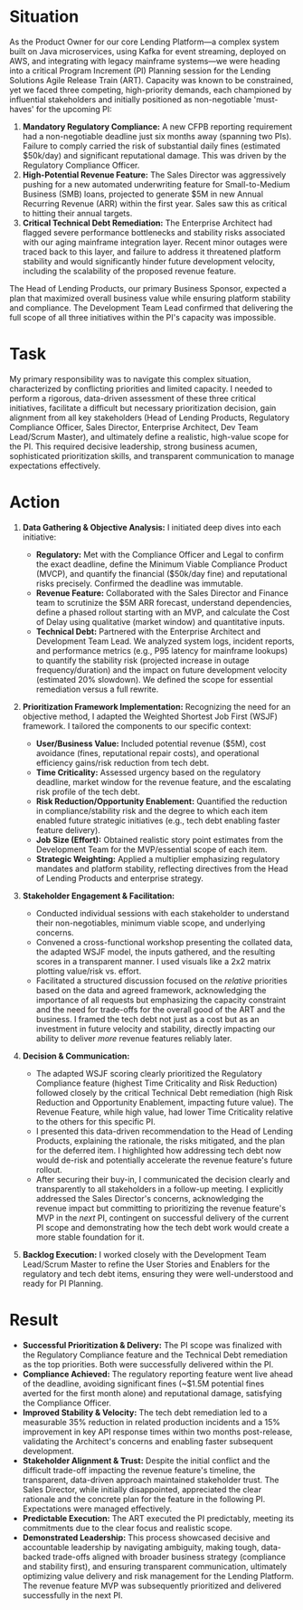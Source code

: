 # Situation

As the Product Owner for our core Lending Platform—a complex system built on Java microservices, using Kafka for event streaming, deployed on AWS, and integrating with legacy mainframe systems—we were heading into a critical Program Increment (PI) Planning session for the Lending Solutions Agile Release Train (ART). Capacity was known to be constrained, yet we faced three competing, high-priority demands, each championed by influential stakeholders and initially positioned as non-negotiable 'must-haves' for the upcoming PI:

1.  **Mandatory Regulatory Compliance:** A new CFPB reporting requirement had a non-negotiable deadline just six months away (spanning two PIs). Failure to comply carried the risk of substantial daily fines (estimated $50k/day) and significant reputational damage. This was driven by the Regulatory Compliance Officer.
2.  **High-Potential Revenue Feature:** The Sales Director was aggressively pushing for a new automated underwriting feature for Small-to-Medium Business (SMB) loans, projected to generate $5M in new Annual Recurring Revenue (ARR) within the first year. Sales saw this as critical to hitting their annual targets.
3.  **Critical Technical Debt Remediation:** The Enterprise Architect had flagged severe performance bottlenecks and stability risks associated with our aging mainframe integration layer. Recent minor outages were traced back to this layer, and failure to address it threatened platform stability and would significantly hinder future development velocity, including the scalability of the proposed revenue feature.

The Head of Lending Products, our primary Business Sponsor, expected a plan that maximized overall business value while ensuring platform stability and compliance. The Development Team Lead confirmed that delivering the full scope of all three initiatives within the PI's capacity was impossible.

# Task

My primary responsibility was to navigate this complex situation, characterized by conflicting priorities and limited capacity. I needed to perform a rigorous, data-driven assessment of these three critical initiatives, facilitate a difficult but necessary prioritization decision, gain alignment from all key stakeholders (Head of Lending Products, Regulatory Compliance Officer, Sales Director, Enterprise Architect, Dev Team Lead/Scrum Master), and ultimately define a realistic, high-value scope for the PI. This required decisive leadership, strong business acumen, sophisticated prioritization skills, and transparent communication to manage expectations effectively.

# Action

1.  **Data Gathering & Objective Analysis:** I initiated deep dives into each initiative:
    *   **Regulatory:** Met with the Compliance Officer and Legal to confirm the exact deadline, define the Minimum Viable Compliance Product (MVCP), and quantify the financial ($50k/day fine) and reputational risks precisely. Confirmed the deadline was immutable.
    *   **Revenue Feature:** Collaborated with the Sales Director and Finance team to scrutinize the $5M ARR forecast, understand dependencies, define a phased rollout starting with an MVP, and calculate the Cost of Delay using qualitative (market window) and quantitative inputs.
    *   **Technical Debt:** Partnered with the Enterprise Architect and Development Team Lead. We analyzed system logs, incident reports, and performance metrics (e.g., P95 latency for mainframe lookups) to quantify the stability risk (projected increase in outage frequency/duration) and the impact on future development velocity (estimated 20% slowdown). We defined the scope for essential remediation versus a full rewrite.

2.  **Prioritization Framework Implementation:** Recognizing the need for an objective method, I adapted the Weighted Shortest Job First (WSJF) framework. I tailored the components to our specific context:
    *   **User/Business Value:** Included potential revenue ($5M), cost avoidance (fines, reputational repair costs), and operational efficiency gains/risk reduction from tech debt.
    *   **Time Criticality:** Assessed urgency based on the regulatory deadline, market window for the revenue feature, and the escalating risk profile of the tech debt.
    *   **Risk Reduction/Opportunity Enablement:** Quantified the reduction in compliance/stability risk and the degree to which each item enabled future strategic initiatives (e.g., tech debt enabling faster feature delivery).
    *   **Job Size (Effort):** Obtained realistic story point estimates from the Development Team for the MVP/essential scope of each item.
    *   **Strategic Weighting:** Applied a multiplier emphasizing regulatory mandates and platform stability, reflecting directives from the Head of Lending Products and enterprise strategy.

3.  **Stakeholder Engagement & Facilitation:**
    *   Conducted individual sessions with each stakeholder to understand their non-negotiables, minimum viable scope, and underlying concerns.
    *   Convened a cross-functional workshop presenting the collated data, the adapted WSJF model, the inputs gathered, and the resulting scores in a transparent manner. I used visuals like a 2x2 matrix plotting value/risk vs. effort.
    *   Facilitated a structured discussion focused on the *relative* priorities based on the data and agreed framework, acknowledging the importance of all requests but emphasizing the capacity constraint and the need for trade-offs for the overall good of the ART and the business. I framed the tech debt not just as a cost but as an investment in future velocity and stability, directly impacting our ability to deliver *more* revenue features reliably later.

4.  **Decision & Communication:**
    *   The adapted WSJF scoring clearly prioritized the Regulatory Compliance feature (highest Time Criticality and Risk Reduction) followed closely by the critical Technical Debt remediation (high Risk Reduction and Opportunity Enablement, impacting future value). The Revenue Feature, while high value, had lower Time Criticality relative to the others for this specific PI.
    *   I presented this data-driven recommendation to the Head of Lending Products, explaining the rationale, the risks mitigated, and the plan for the deferred item. I highlighted how addressing tech debt now would de-risk and potentially accelerate the revenue feature's future rollout.
    *   After securing their buy-in, I communicated the decision clearly and transparently to all stakeholders in a follow-up meeting. I explicitly addressed the Sales Director's concerns, acknowledging the revenue impact but committing to prioritizing the revenue feature's MVP in the *next* PI, contingent on successful delivery of the current PI scope and demonstrating how the tech debt work would create a more stable foundation for it.

5.  **Backlog Execution:** I worked closely with the Development Team Lead/Scrum Master to refine the User Stories and Enablers for the regulatory and tech debt items, ensuring they were well-understood and ready for PI Planning.

# Result

*   **Successful Prioritization & Delivery:** The PI scope was finalized with the Regulatory Compliance feature and the Technical Debt remediation as the top priorities. Both were successfully delivered within the PI.
*   **Compliance Achieved:** The regulatory reporting feature went live ahead of the deadline, avoiding significant fines (~$1.5M potential fines averted for the first month alone) and reputational damage, satisfying the Compliance Officer.
*   **Improved Stability & Velocity:** The tech debt remediation led to a measurable 35% reduction in related production incidents and a 15% improvement in key API response times within two months post-release, validating the Architect's concerns and enabling faster subsequent development.
*   **Stakeholder Alignment & Trust:** Despite the initial conflict and the difficult trade-off impacting the revenue feature's timeline, the transparent, data-driven approach maintained stakeholder trust. The Sales Director, while initially disappointed, appreciated the clear rationale and the concrete plan for the feature in the following PI. Expectations were managed effectively.
*   **Predictable Execution:** The ART executed the PI predictably, meeting its commitments due to the clear focus and realistic scope.
*   **Demonstrated Leadership:** This process showcased decisive and accountable leadership by navigating ambiguity, making tough, data-backed trade-offs aligned with broader business strategy (compliance and stability first), and ensuring transparent communication, ultimately optimizing value delivery and risk management for the Lending Platform. The revenue feature MVP was subsequently prioritized and delivered successfully in the next PI.